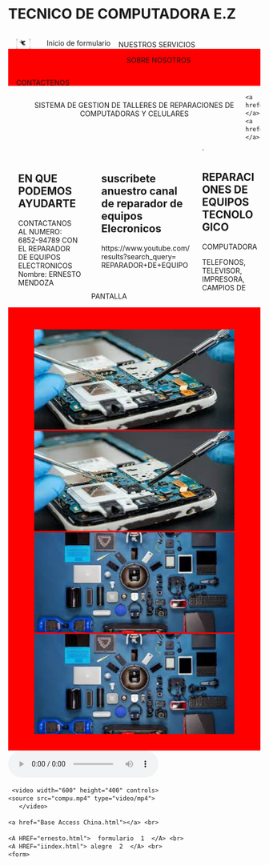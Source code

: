 
  <title>MI PAGINA WEED  DE P </title>
  <style>
    body {
      margin: 0;
    }

    .header {
      padding: 5,0px;
      RED-color: RED;
      text-align: center;
    }

    /* estilo parar la base del menu */
    .topnav {
      overflow: hidden;
      background-color: ;
    }

    /* Enlaces del menu */
    .topnav a {
      float: left;
      display: block;
      color: #RED;
      text-align: center;
      padding: 14px 16px;
      text-decoration: none;
    }

    /* Animacion para el menu */
    .topnav a:hover {
      background-color: ;
      color: BLACK
    }

    /* Estilo para columnas */
    .row__column {
      float: left;
      padding: 20px;
    }

    .row__column.side {
      width: 25%;
    }

    .row__column.middle {
      width: 36%;
    }

    /* Contenido deje de ser flotante */
    .row::after {
      content: "";
      display: table;
      clear: both;
    }

    /* Plantilla responsiva */
    @media screen and (max-width: 600px) {
      .row__column {
        width: 100%;
      }
    }

    /* Pie de pagina */
    .footer {
      background-color:RED;
      padding: 30px;
      text-align: center;  
    }
	
	<link rel="stylesheet" type="text/css" href="css/estilo.css" /> 
	
  </style>


<body>
  <!-- Definimos el area del encabezado -->
  <div class="header">
      <h1> TECNICO DE COMPUTADORA E.Z  </h1>
  </div>

  <!-- Crear el menu -->
  <div class="topnav">
   
  <!-- Crear el menu -->
  <div class="topnav">
    <a href="https://www.mined.gob.sv/" ><img src="logo.jpg" width="29" height="20"/><A HREF="ernesto.html">  Inicio de formulario  </A> <br></a>
	        <!--p align="rigth">MINED -->
 NUESTROS SERVICIOS 
    <a href="#">SOBRE NOSOTROS </a>
<a href="#">CONTACTENOS  </a>

    
  <!-- inicio del piede de pagina -->
  <div class="footer">
    <p> <h9></h9> </p>
<a href="#">SISTEMA DE GESTION DE TALLERES  DE  REPARACIONES DE COMPUTADORAS Y CELULARES   </a>

  </div>

	<a href="https://www.nintendo.com/us/"></a>
    <a href=""></a>
  </div>
  <!-- cuerpo de la pagina -->
  <div class="row">`
    <div class="row__column side">
      <h2> EN QUE PODEMOS AYUDARTE</h2>
      <p>CONTACTANOS AL NUMERO: 6852-94789
       CON EL REPARADOR DE  EQUIPOS ELECTRONICOS
Nombre: ERNESTO MENDOZA</p>
    </div>
    <div class="row__column middle">
      <h2>suscribete anuestro canal de reparador de equipos Elecronicos </h2>
      <p>https://www.youtube.com/results?search_query= REPARADOR+DE+EQUIPO</p>
    </div>
    <div class="row____column side">
   <h2>REPARACIONES DE EQUIPOS TECNOLOGICO</h2>
      <p>  COMPUTADORA 

  TELEFONOS,
 TELEVISOR, 
 IMPRESORA,
CAMPIOS DE PANTALLA
 </p>
    </div>
  </div>
  <!-- inicio del piede de pagina -->
  <div class="footer">
    <p> <h9></h9> </p>
<img src="images (1).jfif" width="400" height="200"/>
<img src="images (1).jfif" width="400" height="200"/>
 <img src="si (1).jfif" width="400" height="200"/>
  <img src="si (1).jfif" width="400" height="200"/>

  </div>  
  <audio controls> <source src="musica.m4a" type="audio/mp3"> Tu navegador no soporta audio HTML5. </audio>
 

     <video width="600" height="400" controls>
    <source src="compu.mp4" type="video/mp4">
       </video>
    
	<a href="Base Access China.html"></a> <br> 
	
	<A HREF="ernesto.html">  formulario  1  </A> <br>
    <A HREF="iindex.html"> alegre  2  </A> <br>
    <form>	

</body>


